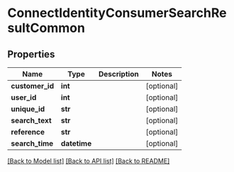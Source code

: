 # ConnectIdentityConsumerSearchResultCommon

## Properties
Name | Type | Description | Notes
------------ | ------------- | ------------- | -------------
**customer_id** | **int** |  | [optional] 
**user_id** | **int** |  | [optional] 
**unique_id** | **str** |  | [optional] 
**search_text** | **str** |  | [optional] 
**reference** | **str** |  | [optional] 
**search_time** | **datetime** |  | [optional] 

[[Back to Model list]](../README.md#documentation-for-models) [[Back to API list]](../README.md#documentation-for-api-endpoints) [[Back to README]](../README.md)

